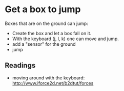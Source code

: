 # Get a box to jump

Boxes that are on the ground can jump:

- Create the box and let a box fall on it.
- With the keyboard (j, l, k) one can move and jump.
- add a "sensor" for the ground
- jump


## Readings

- moving around with the keyboard: http://www.iforce2d.net/b2dtut/forces
